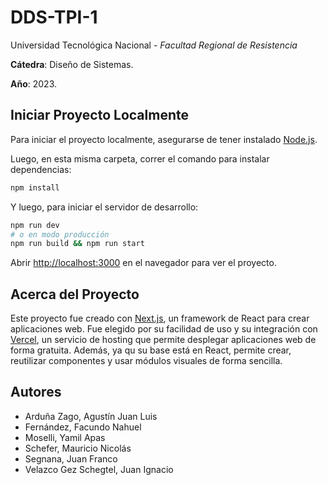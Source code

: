 # DDS-TPI-1

Universidad Tecnológica Nacional - *Facultad Regional de Resistencia*

**Cátedra**: Diseño de Sistemas.

**Año**: 2023.

## Iniciar Proyecto Localmente

Para iniciar el proyecto localmente, asegurarse de tener instalado [Node.js](https://nodejs.org/en/download).

Luego, en esta misma carpeta, correr el comando para instalar dependencias:

```bash
npm install
```

Y luego, para iniciar el servidor de desarrollo:

```bash
npm run dev
# o en modo producción
npm run build && npm run start
```

Abrir [http://localhost:3000](http://localhost:3000) en el navegador para ver el proyecto.

## Acerca del Proyecto

Este proyecto fue creado con [Next.js](https://nextjs.org/), un framework de React para crear aplicaciones web. Fue elegido por su facilidad de uso y su integración con [Vercel](https://vercel.com/), un servicio de hosting que permite desplegar aplicaciones web de forma gratuita. Además, ya qu su base está en React, permite crear, reutilizar componentes y usar módulos visuales de forma sencilla.

## Autores

- Arduña Zago, Agustín Juan Luis
- Fernández, Facundo Nahuel
- Moselli, Yamil Apas
- Schefer, Mauricio Nicolás
- Segnana, Juan Franco
- Velazco Gez Schegtel, Juan Ignacio
